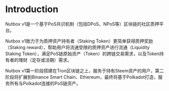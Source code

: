 # Introduction

Nutbox v1是一个基于PoS共识机制（包括DPoS、NPoS等）区块链的社区质押平台。

Nutbox v1致力于为质押资产持有者（Staking Token）更简单获得质押奖励（Staking reward），帮助用户将流通受限的质押资产进行流通（Liquidity Staking Token），满足PoS链原始资产（Token）的跨链交易需求，以及Token持有者的理财（定存或活期）需求。

Nutbox v1第一阶段搭建在Tron区块链之上，服务于持有Steem资产的用户，第二阶段将扩展到Binance Smart Chain、Ethereum，最终将基于Polkadot打造，服务所有与Polkadot连接的PoS链资产。

